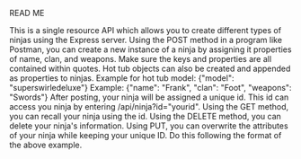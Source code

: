 READ ME

This is a single resource API which allows you to create different types of ninjas using the Express server. Using the POST method in a program like Postman, you can create a new instance of a ninja by assigning it properties of name, clan, and weapons. Make sure the keys and properties are all contained within quotes. Hot tub objects can also be created and appended as properties to ninjas.
Example for hot tub model: {"model": "superswirledeluxe"}
Example: {"name": "Frank", "clan": "Foot", "weapons": "Swords"} After posting, your ninja will be assigned a unique id. This id can access you ninja by entering /api/ninja?id="yourid". Using the GET method, you can recall your ninja using the id. Using the DELETE method, you can delete your ninja's information. Using PUT, you can overwrite the attributes of your ninja while keeping your unique ID. Do this following the format of the above example.
